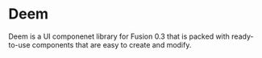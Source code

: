 # Deem
Deem is a UI componenet library for Fusion 0.3 that is packed with ready-to-use components that are easy to create and modify.